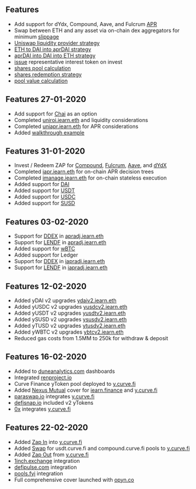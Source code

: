## Features

* Add support for dYdx, Compound, Aave, and Fulcrum [APR](https://github.com/iearn-finance/apr-oracle/blob/master/contracts/APROracle.sol)
* Swap between ETH and any asset via on-chain dex aggregators for minimum [slippage](https://github.com/iearn-finance/zap/blob/master/contracts/UniSwap_ETH_cDAI.sol)
* [Uniswap liquidity provider strategy](https://github.com/iearn-finance/zap/blob/master/contracts/UniSwap_ETH_cDAI.sol)
* [ETH to DAI into aprDAI strategy](https://github.com/iearn-finance/zap/blob/master/contracts/UniSwap_ETH_cDAI.sol)
* [aprDAI into DAI into ETH strategy](https://github.com/iearn-finance/zap/blob/master/contracts/UniSwap_ETH_cDAI.sol)
* [issue](https://github.com/iearn-finance/itoken/blob/master/contracts/IEther.sol) representative interest token on invest
* [shares pool calculation](https://github.com/iearn-finance/itoken/blob/master/contracts/IEther.sol)
* [shares redemption strategy](https://github.com/iearn-finance/itoken/blob/master/contracts/IEther.sol)
* [pool value calculation](https://github.com/iearn-finance/itoken/blob/master/contracts/IEther.sol)

## Features 27-01-2020

* Add support for [Chai](https://chai.money/) as an option
* Completed [uniroi.iearn.eth](https://etherscan.io/address/0xd04ca0ae1cd8085438fdd8c22a76246f315c2687#readContract) and liquidity considerations
* Completed [uniapr.iearn.eth](https://etherscan.io/address/0x4c70D89A4681b2151F56Dc2c3FD751aBb9CE3D95#readContract) for APR considerations
* Added [walkthrough example](https://docs.iearn.finance/walkthrough)

## Features 31-01-2020

* Invest / Redeem ZAP for [Compound](http://compound.finance), [Fulcrum](https://fulcrum.trade/), [Aave](http://aave.com/), and [dYdX](http://dydx.exchange/)
* Completed [iapr.iearn.eth](https://etherscan.io/address/0x9cad8ab10daa9af1a9d2b878541f41b697268eec#readContract) for on-chain APR decision trees
* Completed [imanage.iearn.eth](https://etherscan.io/address/0x318135fbd0b40d48fcef431ccdf6c7926450edfb#readContract) for on-chain stateless execution
* Added support for [DAI](https://etherscan.io/address/0x9d25057e62939d3408406975ad75ffe834da4cdd#readContract)
* Added support for [USDT](https://etherscan.io/address/0xa1787206d5b1bE0f432C4c4f96Dc4D1257A1Dd14)
* Added support for [USDC](https://etherscan.io/address/0xa2609b2b43ac0f5ebe27deb944d2a399c201e3da)
* Added support for [SUSD](https://etherscan.io/address/0x36324b8168f960A12a8fD01406C9C78143d41380)

## Features 03-02-2020

* Support for [DDEX](https://ddex.io/) in [apradj.iearn.eth](https://etherscan.io/address/0x0daea70A07883DDC4a0D9ECF7BcF550F92e9CDA6#code)
* Support for [LENDF](https://www.lendf.me/) in [apradj.iearn.eth](https://etherscan.io/address/0x0daea70A07883DDC4a0D9ECF7BcF550F92e9CDA6#code)
* Added support for [wBTC](https://etherscan.io/address/0x04ef8121ad039ff41d10029c91ea1694432514e9)
* Added support for Ledger
* Support for [DDEX](https://ddex.io/) in [iapradj.iearn.eth](https://etherscan.io/address/0xcD5F61c392B61F440991DEf98FF6Af07FC6900D4#readContract)
* Support for [LENDF](https://www.lendf.me/) in [iapradj.iearn.eth](https://etherscan.io/address/0xcD5F61c392B61F440991DEf98FF6Af07FC6900D4#readContract)

## Features 12-02-2020

* Added yDAI v2 upgrades [ydaiv2.iearn.eth](https://etherscan.io/address/0x16de59092dAE5CcF4A1E6439D611fd0653f0Bd01#readContract)
* Added yUSDC v2 upgrades [yusdcv2.iearn.eth](https://etherscan.io/address/0xd6aD7a6750A7593E092a9B218d66C0A814a3436e)
* Added yUSDT v2 upgrades [yusdtv2.iearn.eth](https://etherscan.io/address/0x83f798e925BcD4017Eb265844FDDAbb448f1707D)
* Added ySUSD v2 upgrades [ysusdv2.iearn.eth](https://etherscan.io/address/0xF61718057901F84C4eEC4339EF8f0D86D2B45600)
* Added yTUSD v2 upgrades [ytusdv2.iearn.eth](https://etherscan.io/address/0x73a052500105205d34daf004eab301916da8190f)
* Added yWBTC v2 upgrades [ybtcv2.iearn.eth](https://etherscan.io/address/0x04Aa51bbcB46541455cCF1B8bef2ebc5d3787EC9#readContract)
* Reduced gas costs from 1.5MM to 250k for withdraw & deposit

## Features 16-02-2020

* Added to [duneanalytics.com](https://www.duneanalytics.com/) dashboards
* Integrated [renproject.io](https://renproject.io/)
* Curve Finance yToken pool deployed to [y.curve.fi](https://y.curve.fi/)
* Added [Nexus Mutual](https://app.nexusmutual.io/#/SmartContractCover) cover for [iearn.finance](http://iearn.finance/) and [y.curve.fi](https://y.curve.fi/)
* [paraswap.io](https://paraswap.io/#/DAI-TUSD/1000) integrates [y.curve.fi](https://y.curve.fi/)
* [defisnap.io](https://www.defisnap.io/) included v2 yTokens
* [0x](https://0x.org/) integrates [y.curve.fi](https://y.curve.fi/)

## Features 22-02-2020

* Added [Zap In](https://twitter.com/iearnfinance/status/1229362220297080832) into [y.curve.fi](https://y.curve.fi/)
* Added [Swap](https://twitter.com/iearnfinance/status/1229362220297080832) for usdt.curve.fi and compound.curve.fi pools to [y.curve.fi](https://y.curve.fi/)
* Added [Zap Out](https://twitter.com/iearnfinance/status/1229362220297080832) from [y.curve.fi](https://y.curve.fi/)
* [1inch.exchange](https://1inch.exchange/) integration
* [defipulse.com](http://defipulse.com/) integration
* [pools.fyi](http://pools.fyi/) integration
* Full comprehensive cover launched with [opyn.co](http://opyn.co/)
